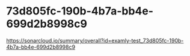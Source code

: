 # 73d805fc-190b-4b7a-bb4e-699d2b8998c9
https://sonarcloud.io/summary/overall?id=examly-test_73d805fc-190b-4b7a-bb4e-699d2b8998c9
